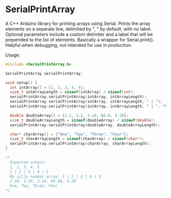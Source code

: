 # SerialPrintArray
A C++ Arduino library for printing arrays using Serial.
Prints the array elements on a separate line, delimited by ", " by default, with no label.
Optional parameters include a custom delimiter and a label that will be prepended to the list of elements.
Basically a wrapper for Serial.print(). Helpful when debugging, not intended for use in production.

Usage:
```c++
#include <SerialPrintArray.h>

SerialPrintArray serialPrintArray;

void setup() {
  int intArray[] = {1, 2, 3, 4, 5};
  size_t intArrayLength = sizeof(intArray) / sizeof(int);
  serialPrintArray.serialPrintArray(intArray, intArrayLength);
  serialPrintArray.serialPrintArray(intArray, intArrayLength, " | ");
  serialPrintArray.serialPrintArray(intArray, intArrayLength, " | ", "My silly number array: ");

  double doubleArray[] = {1.1, 1.2, 3.14, 66.6, 4.20};
  size_t doubleArrayLength = sizeof(doubleArray) / sizeof(double);
  serialPrintArray.serialPrintArray(doubleArray, doubleArrayLength);

  char* charArray[] = {"One", "Two", "Three", "Four"};
  size_t charArrayLength = sizeof(charArray) / sizeof(char*);
  serialPrintArray.serialPrintArray(charArray, charArrayLength);
}

/*
  Expected output:
  1, 2, 3, 4, 5
  1 | 2 | 3 | 4 | 5
  My silly number array: 1 | 2 | 3 | 4 | 5
  1.10, 1.20, 3.14, 66.60, 4.20
  One, Two, Three, Four
*/
```

